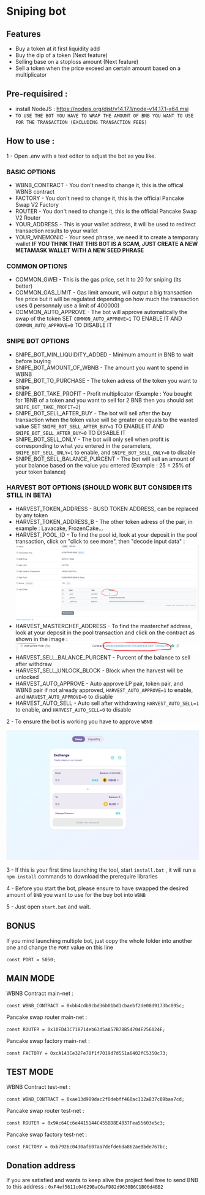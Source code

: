 # Sniping bot

## Features
- Buy a token at it first liquidity add
- Buy the dip of a token (Next feature)
- Selling base on a stoploss amount (Next feature)
- Sell a token when the price exceed an certain amount based on a multiplicator

## Pre-requisired : 
- install NodeJS : https://nodejs.org/dist/v14.17.1/node-v14.17.1-x64.msi
- `TO USE THE BOT YOU HAVE TO WRAP THE AMOUNT OF BNB YOU WANT TO USE FOR THE TRANSACTION (EXCLUDING TRANSACTION FEES)`

## How to use : 

1 - Open .env with a text editor to adjust the bot as you like.

### BASIC OPTIONS
- WBNB_CONTRACT - You don't need to change it, this is the offical WBNB contract
- FACTORY - You don't need to change it, this is the official Pancake Swap V2 Factory
- ROUTER - You don't need to change it, this is the official Pancake Swap V2 Router
- YOUR_ADDRESS - This is your wallet address, it will be used to redirect transaction results to your wallet
- YOUR_MNEMONIC - Your seed phrase, we need it to create a temporary wallet  **IF YOU THINK THAT THIS BOT IS A SCAM, JUST CREATE A NEW METAMASK WALLET WITH A NEW SEED PHRASE**

### COMMON OPTIONS
- COMMON_GWEI - This is the gas price, set it to 20 for sniping (its better)
- COMMON_GAS_LIMIT - Gas limit amount, will output a big transaction fee price but it will be regulated depending on how much the transaction uses (I personnaly use a limit of 400000)
- COMMON_AUTO_APPROVE - The bot will approve automatically the swap of the token SET `COMMON_AUTO_APPROVE=1` TO ENABLE IT AND `COMMON_AUTO_APPROVE=0` TO DISABLE IT

### SNIPE BOT OPTIONS
- SNIPE_BOT_MIN_LIQUIDITY_ADDED - Minimum amount in BNB to wait before buying
- SNIPE_BOT_AMOUNT_OF_WBNB - The amount you want to spend in WBNB
- SNIPE_BOT_TO_PURCHASE - The token adress of the token you want to snipe
- SNIPE_BOT_TAKE_PROFIT - Profit multiplicator (Example : You bought for 1BNB of a token and you want to sell for 2 BNB then you should set `SNIPE_BOT_TAKE_PROFIT=2`)
- SNIPE_BOT_SELL_AFTER_BUY - The bot will sell after the buy transaction when the token value will be greater or equals to the wanted value SET `SNIPE_BOT_SELL_AFTER_BUY=1` TO ENABLE IT AND `SNIPE_BOT_SELL_AFTER_BUY=0` TO DISABLE IT
- SNIPE_BOT_SELL_ONLY - The bot will only sell when profit is corresponding to what you entered in the parameters, `SNIPE_BOT_SELL_ONLY=1` to enable, and `SNIPE_BOT_SELL_ONLY=0` to disable
- SNIPE_BOT_SELL_BALANCE_PURCENT - The bot will sell an amount of your balance based on the value you entered (Example : 25 = 25% of your token balance)

### HARVEST BOT OPTIONS (SHOULD WORK BUT CONSIDER ITS STILL IN BETA)
- HARVEST_TOKEN_ADDRESS - BUSD TOKEN ADDRESS, can be replaced by any token
- HARVEST_TOKEN_ADDRESS_B - The other token adress of the pair, in example : Lavacake, FrozenCake...
- HARVEST_POOL_ID - To find the pool id, look at your deposit in the pool transaction, click on "click to see more", then "decode input data" : <img src="./imags/PoolId.PNG">
- HARVEST_MASTERCHEF_ADDRESS - To find the masterchef address, look at your deposit in the pool transaction and click on the contract as shown in the image : <img src="./imags/Masterchief.PNG">
- HARVEST_SELL_BALANCE_PURCENT - Purcent of the balance to sell after withdraw
- HARVEST_SELL_UNLOCK_BLOCK - Block when the harvest will be unlocked
- HARVEST_AUTO_APPROVE - Auto approve LP pair, token pair, and WBNB pair if not already approved, `HARVEST_AUTO_APPROVE=1` to enable, and `HARVEST_AUTO_APPROVE=0` to disable
- HARVEST_AUTO_SELL - Auto sell after withdrawing `HARVEST_AUTO_SELL=1` to enable, and `HARVEST_AUTO_SELL=0` to disable


2 - To ensure the bot is working you have to approve `WBNB`
<img src="./imags/Approve.PNG">

3 - If this is your first time launching the tool, start `install.bat` , it will run a `npm install` commands to download the prerequire libraries

4 - Before you start the bot, please ensure to have swapped the desired amount of `BNB` you want to use for the buy bot into `WBNB`

5 - Just open `start.bat` and wait.

## BONUS

If you mind launching multiple bot, just copy the whole folder into another one and change the `PORT` value on this line

`const PORT = 5050;`

## MAIN MODE

WBNB Contract main-net :

`const WBNB_CONTRACT = 0xbb4cdb9cbd36b01bd1cbaebf2de08d9173bc095c;`

Pancake swap router main-net : 

`const ROUTER = 0x10ED43C718714eb63d5aA57B78B54704E256024E;`

Pancake swap factory main-net : 

`const FACTORY = 0xcA143Ce32Fe78f1f7019d7d551a6402fC5350c73;`


## TEST MODE

WBNB Contract test-net :

`const WBNB_CONTRACT = 0xae13d989dac2f0debff460ac112a837c89baa7cd;`

Pancake swap router test-net : 

`const ROUTER = 0x9Ac64Cc6e4415144C455BD8E4837Fea55603e5c3;`

Pancake swap factory test-net : 

`const FACTORY = 0xb7926c0430afb07aa7defde6da862ae0bde767bc;`

## Donation address
If you are satisfied and wants to keep alive the project feel free to send BNB to this address : `0xF4ef5611c04629BaC6aFD82d9630B6C1B06d4BB2`
